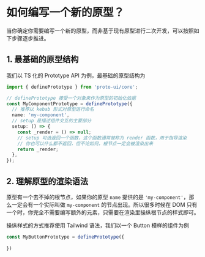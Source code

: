 # 如何编写一个新的原型？

当你确定你需要编写一个新的原型，而非基于现有原型进行二次开发，可以按照如下步骤逐步推进。

## 1. 最基础的原型结构

我们以 TS 化的 Prototype API 为例，最基础的原型结构为

```typescript
import { definePrototype } from 'proto-ui/core';

// definePrototype 接受一个对象来作为原型的初始化依据
const MyComponentPrototype = definePrototype({
  // 推荐以 kebab 形式对原型进行命名
  name: 'my-component',
  // setup 是描述组件交互的主要部分
  setup: () => {
    const _render = () => null;
    // setup 可选返回一个函数，这个函数通常被称为 render 函数，用于指导渲染
    // 你也可以什么都不返回，但不论如何，根节点一定会被渲染出来
    return _render;
  },
});
```

## 2. 理解原型的渲染语法

原型有一个去不掉的根节点，如果你的原型 `name` 提供的是 `'my-component'`，那么一定会有一个实际叫做 `my-component` 的节点出现。所以很多时候在 DOM 只有一个时，你完全不需要编写额外的元素，只需要在渲染里操纵根节点的样式即可。

操纵样式的方式推荐使用 Tailwind 语法，我们以一个 Button 模样的组件为例

```typescript
const MyButtonPrototype = definePrototype({
  
})

```

